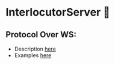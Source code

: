 # InterlocutorServer 🤟

## Protocol Over WS:
- Description [here](./ws_server/about/proto/DESCR.md)
- Examples [here](./ws_server/about/proto/TESTS.md)

